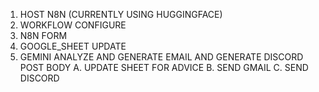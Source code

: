 1. HOST N8N (CURRENTLY USING HUGGINGFACE)
2. WORKFLOW CONFIGURE
3. N8N FORM 
4. GOOGLE_SHEET UPDATE
5. GEMINI ANALYZE AND GENERATE EMAIL AND GENERATE DISCORD POST BODY
   A. UPDATE SHEET FOR ADVICE
   B. SEND GMAIL
   C. SEND DISCORD 
